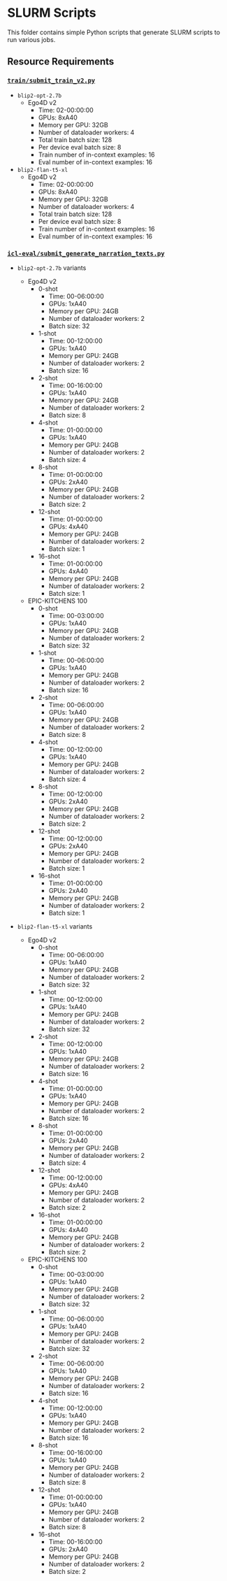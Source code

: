 # SLURM Scripts

This folder contains simple Python scripts that generate SLURM scripts to run various jobs.

## Resource Requirements

### [`train/submit_train_v2.py`](train/submit_train_v2.py)

- `blip2-opt-2.7b`
  - Ego4D v2
    - Time: 02-00:00:00
    - GPUs: 8xA40
    - Memory per GPU: 32GB
    - Number of dataloader workers: 4
    - Total train batch size: 128
    - Per device eval batch size: 8
    - Train number of in-context examples: 16
    - Eval number of in-context examples: 16
- `blip2-flan-t5-xl`
  - Ego4D v2
    - Time: 02-00:00:00
    - GPUs: 8xA40
    - Memory per GPU: 32GB
    - Number of dataloader workers: 4
    - Total train batch size: 128
    - Per device eval batch size: 8
    - Train number of in-context examples: 16
    - Eval number of in-context examples: 16

### [`icl-eval/submit_generate_narration_texts.py`](icl-eval/submit_generate_narration_texts.py)

- `blip2-opt-2.7b` variants

  - Ego4D v2
    - 0-shot
      - Time: 00-06:00:00
      - GPUs: 1xA40
      - Memory per GPU: 24GB
      - Number of dataloader workers: 2
      - Batch size: 32
    - 1-shot
      - Time: 00-12:00:00
      - GPUs: 1xA40
      - Memory per GPU: 24GB
      - Number of dataloader workers: 2
      - Batch size: 16
    - 2-shot
      - Time: 00-16:00:00
      - GPUs: 1xA40
      - Memory per GPU: 24GB
      - Number of dataloader workers: 2
      - Batch size: 8
    - 4-shot
      - Time: 01-00:00:00
      - GPUs: 1xA40
      - Memory per GPU: 24GB
      - Number of dataloader workers: 2
      - Batch size: 4
    - 8-shot
      - Time: 01-00:00:00
      - GPUs: 2xA40
      - Memory per GPU: 24GB
      - Number of dataloader workers: 2
      - Batch size: 2
    - 12-shot
      - Time: 01-00:00:00
      - GPUs: 4xA40
      - Memory per GPU: 24GB
      - Number of dataloader workers: 2
      - Batch size: 1
    - 16-shot
      - Time: 01-00:00:00
      - GPUs: 4xA40
      - Memory per GPU: 24GB
      - Number of dataloader workers: 2
      - Batch size: 1
  - EPIC-KITCHENS 100
    - 0-shot
      - Time: 00-03:00:00
      - GPUs: 1xA40
      - Memory per GPU: 24GB
      - Number of dataloader workers: 2
      - Batch size: 32
    - 1-shot
      - Time: 00-06:00:00
      - GPUs: 1xA40
      - Memory per GPU: 24GB
      - Number of dataloader workers: 2
      - Batch size: 16
    - 2-shot
      - Time: 00-06:00:00
      - GPUs: 1xA40
      - Memory per GPU: 24GB
      - Number of dataloader workers: 2
      - Batch size: 8
    - 4-shot
      - Time: 00-12:00:00
      - GPUs: 1xA40
      - Memory per GPU: 24GB
      - Number of dataloader workers: 2
      - Batch size: 4
    - 8-shot
      - Time: 00-12:00:00
      - GPUs: 2xA40
      - Memory per GPU: 24GB
      - Number of dataloader workers: 2
      - Batch size: 2
    - 12-shot
      - Time: 00-12:00:00
      - GPUs: 2xA40
      - Memory per GPU: 24GB
      - Number of dataloader workers: 2
      - Batch size: 1
    - 16-shot
      - Time: 01-00:00:00
      - GPUs: 2xA40
      - Memory per GPU: 24GB
      - Number of dataloader workers: 2
      - Batch size: 1

- `blip2-flan-t5-xl` variants

  - Ego4D v2
    - 0-shot
      - Time: 00-06:00:00
      - GPUs: 1xA40
      - Memory per GPU: 24GB
      - Number of dataloader workers: 2
      - Batch size: 32
    - 1-shot
      - Time: 00-12:00:00
      - GPUs: 1xA40
      - Memory per GPU: 24GB
      - Number of dataloader workers: 2
      - Batch size: 32
    - 2-shot
      - Time: 00-12:00:00
      - GPUs: 1xA40
      - Memory per GPU: 24GB
      - Number of dataloader workers: 2
      - Batch size: 16
    - 4-shot
      - Time: 01-00:00:00
      - GPUs: 1xA40
      - Memory per GPU: 24GB
      - Number of dataloader workers: 2
      - Batch size: 16
    - 8-shot
      - Time: 01-00:00:00
      - GPUs: 2xA40
      - Memory per GPU: 24GB
      - Number of dataloader workers: 2
      - Batch size: 4
    - 12-shot
      - Time: 00-12:00:00
      - GPUs: 4xA40
      - Memory per GPU: 24GB
      - Number of dataloader workers: 2
      - Batch size: 2
    - 16-shot
      - Time: 01-00:00:00
      - GPUs: 4xA40
      - Memory per GPU: 24GB
      - Number of dataloader workers: 2
      - Batch size: 2
  - EPIC-KITCHENS 100
    - 0-shot
      - Time: 00-03:00:00
      - GPUs: 1xA40
      - Memory per GPU: 24GB
      - Number of dataloader workers: 2
      - Batch size: 32
    - 1-shot
      - Time: 00-06:00:00
      - GPUs: 1xA40
      - Memory per GPU: 24GB
      - Number of dataloader workers: 2
      - Batch size: 32
    - 2-shot
      - Time: 00-06:00:00
      - GPUs: 1xA40
      - Memory per GPU: 24GB
      - Number of dataloader workers: 2
      - Batch size: 16
    - 4-shot
      - Time: 00-12:00:00
      - GPUs: 1xA40
      - Memory per GPU: 24GB
      - Number of dataloader workers: 2
      - Batch size: 16
    - 8-shot
      - Time: 00-16:00:00
      - GPUs: 1xA40
      - Memory per GPU: 24GB
      - Number of dataloader workers: 2
      - Batch size: 8
    - 12-shot
      - Time: 01-00:00:00
      - GPUs: 1xA40
      - Memory per GPU: 24GB
      - Number of dataloader workers: 2
      - Batch size: 8
    - 16-shot
      - Time: 00-16:00:00
      - GPUs: 2xA40
      - Memory per GPU: 24GB
      - Number of dataloader workers: 2
      - Batch size: 2
